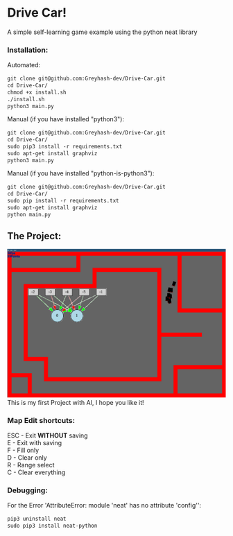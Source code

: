 # Drive Car!
A simple self-learning game example using the python neat library
### Installation:
Automated:
```
git clone git@github.com:Greyhash-dev/Drive-Car.git
cd Drive-Car/
chmod +x install.sh
./install.sh
python3 main.py
```
Manual (if you have installed "python3"):
```
git clone git@github.com:Greyhash-dev/Drive-Car.git
cd Drive-Car/
sudo pip3 install -r requirements.txt
sudo apt-get install graphviz
python3 main.py
```
Manual (if you have installed "python-is-python3"):
```
git clone git@github.com:Greyhash-dev/Drive-Car.git
cd Drive-Car/
sudo pip install -r requirements.txt
sudo apt-get install graphviz
python main.py
```
## The Project:
![plot](./game.png) <br>
This is my first Project with AI, I hope you like it!

### Map Edit shortcuts:
ESC - Exit **WITHOUT** saving <br>
E - Exit with saving <br>
F - Fill only <br>
D - Clear only <br>
R - Range select <br>
C - Clear everything <br>

### Debugging:
For the Error 'AttributeError: module 'neat' has no attribute 'config'':
```
pip3 uninstall neat
sudo pip3 install neat-python 
```
